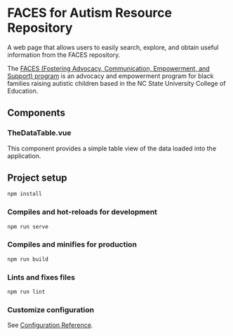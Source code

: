 # FACES for Autism Resource Repository

A web page that allows users to easily search, explore, and obtain useful information from the FACES repository.

The [FACES (Fostering Advocacy, Communication, Empowerment, and Support) program](https://sites.google.com/ncsu.edu/facesprogram/home) is an advocacy and empowerment program for black families raising autistic children based in the NC State University College of Education.

## Components

### TheDataTable.vue

This component provides a simple table view of the data loaded into the application.

## Project setup

```bash
npm install
```

### Compiles and hot-reloads for development

```bash
npm run serve
```

### Compiles and minifies for production

```bash
npm run build
```

### Lints and fixes files

```bash
npm run lint
```

### Customize configuration

See [Configuration Reference](https://cli.vuejs.org/config/).
